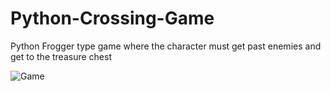 # Python-Crossing-Game
Python Frogger type game where the character must get past enemies and get to the treasure chest

![Game](https://github.com/EmmetOneT/Python-Crossing-Game/assets/78142923/33276e89-2549-4f6e-9395-23ca2e68b36d)
